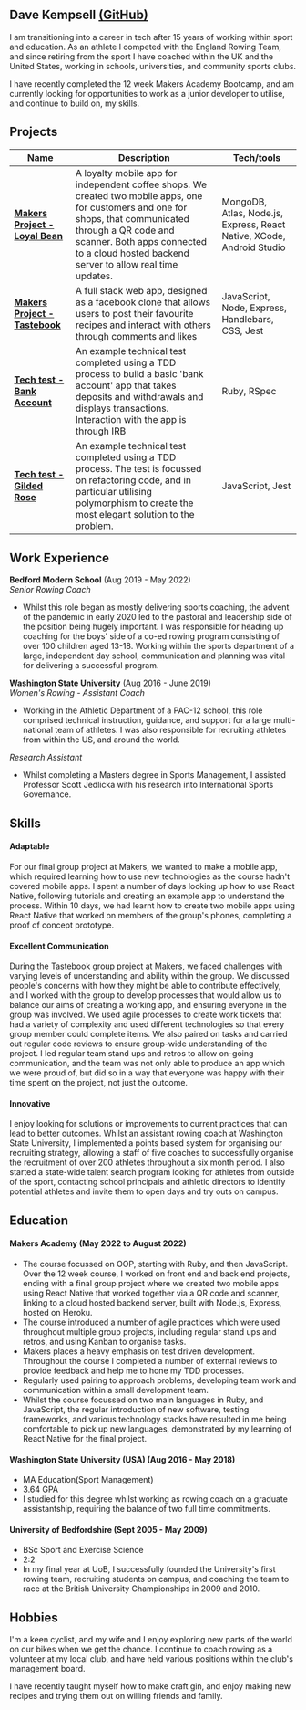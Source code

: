 ## Dave Kempsell [(GitHub)](https://github.com/davekempsell)

I am transitioning into a career in tech after 15 years of working within sport and education. As an athlete I competed with the England Rowing Team, and since retiring from the sport I have coached within the UK and the United States, working in schools, universities, and community sports clubs.

I have recently completed the 12 week Makers Academy Bootcamp, and am currently looking for opportunities to work as a junior developer to utilise, and continue to build on, my skills.

## Projects

| Name                         | Description       | Tech/tools        |
| ---------------------------- | ----------------- | ----------------- |
| [**Makers Project - Loyal Bean**](https://github.com/davekempsell/bean-app.git)| A loyalty mobile app for independent coffee shops. We created two mobile apps, one for customers and one for shops, that communicated through a QR code and scanner. Both apps connected to a cloud hosted backend server to allow real time updates.  | MongoDB, Atlas, Node.js, Express, React Native, XCode, Android Studio |
| [**Makers Project - Tastebook**](https://github.com/davekempsell/tastebook.git) | A full stack web app, designed as a facebook clone that allows users to post their favourite recipes and interact with others through comments and likes | JavaScript, Node, Express, Handlebars, CSS, Jest |
| [**Tech test - Bank Account**](https://github.com/davekempsell/bank_account_tech_test.git) | An example technical test completed using a TDD process to build a basic 'bank account' app that takes deposits and withdrawals and displays transactions. Interaction with the app is through IRB | Ruby, RSpec |
| [**Tech test - Gilded Rose**](https://github.com/davekempsell/gilded-rose-tech-test.git) | An example technical test completed using a TDD process. The test is focussed on refactoring code, and in particular utilising polymorphism to create the most elegant solution to the problem. | JavaScript, Jest |

## Work Experience

**Bedford Modern School** (Aug 2019 - May 2022)  
_Senior Rowing Coach_

- Whilst this role began as mostly delivering sports coaching, the advent of the pandemic in early 2020 led to the pastoral and leadership side of the position being hugely important. I was responsible for heading up coaching for the boys' side of a co-ed rowing program consisting of over 100 children aged 13-18. Working within the sports department of a large, independent day school, communication and planning was vital for delivering a successful program.

**Washington State University** (Aug 2016 - June 2019)  
_Women's Rowing - Assistant Coach_

- Working in the Athletic Department of a PAC-12 school, this role comprised technical instruction, guidance, and support for a large multi-national team of athletes. I was also responsible for recruiting athletes from within the US, and around the world.

_Research Assistant_

- Whilst completing a Masters degree in Sports Management, I assisted Professor Scott Jedlicka with his research into International Sports Governance.

## Skills

#### Adaptable

For our final group project at Makers, we wanted to make a mobile app, which required learning how to use new technologies as the course hadn't covered mobile apps. I spent a number of days looking up how to use React Native, following tutorials and creating an example app to understand the process. Within 10 days, we had learnt how to create two mobile apps using React Native that worked on members of the group's phones, completing a proof of concept prototype. 

#### Excellent Communication

During the Tastebook group project at Makers, we faced challenges with varying levels of understanding and ability within the group. We discussed people's concerns with how they might be able to contribute effectively, and I worked with the group to develop processes that would allow us to balance our aims of creating a working app, and ensuring everyone in the group was involved. We used agile processes to create work tickets that had a variety of complexity and used different technologies so that every group member could complete items. We also paired on tasks and carried out regular code reviews to ensure group-wide understanding of the project. I led regular team stand ups and retros to allow on-going communication, and the team was not only able to produce an app which we were proud of, but did so in a way that everyone was happy with their time spent on the project, not just the outcome.

#### Innovative

I enjoy looking for solutions or improvements to current practices that can lead to better outcomes. Whilst an assistant rowing coach at Washington State University, I implemented a points based system for organising our recruiting strategy, allowing a staff of five coaches to successfully organise the recruitment of over 200 athletes throughout a six month period. I also started a state-wide talent search program looking for athletes from outside of the sport, contacting school principals and athletic directors to identify potential athletes and invite them to open days and try outs on campus. 

## Education

#### Makers Academy (May 2022 to August 2022)
- The course focussed on OOP, starting with Ruby, and then JavaScript. Over the 12 week course, I worked on front end and back end projects, ending with a final group project where we created two mobile apps using React Native that worked together via a QR code and scanner, linking to a cloud hosted backend server, built with Node.js, Express, hosted on Heroku.
- The course introduced a number of agile practices which were used throughout multiple group projects, including regular stand ups and retros, and using Kanban to organise tasks.
- Makers places a heavy emphasis on test driven development. Throughout the course I completed a number of external reviews to provide feedback and help me to hone my TDD processes.
- Regularly used pairing to approach problems, developing team work and communication within a small development team.
- Whilst the course focussed on two main languages in Ruby, and JavaScript, the regular introduction of new software, testing frameworks, and various technology stacks have resulted in me being comfortable to pick up new languages, demonstrated by my learning of React Native for the final project.

#### Washington State University (USA) (Aug 2016 - May 2018)

- MA Education(Sport Management)
- 3.64 GPA
- I studied for this degree whilst working as rowing coach on a graduate assistantship, requiring the balance of two full time commitments.

#### University of Bedfordshire (Sept 2005 - May 2009)

- BSc Sport and Exercise Science
- 2:2
- In my final year at UoB, I successfully founded the University's first rowing team, recruiting students on campus, and coaching the team to race at the British University Championships in 2009 and 2010.

## Hobbies

I'm a keen cyclist, and my wife and I enjoy exploring new parts of the world on our bikes when we get the chance. I continue to coach rowing as a volunteer at my local club, and have held various positions within the club's management board.

I have recently taught myself how to make craft gin, and enjoy making new recipes and trying them out on willing friends and family.

